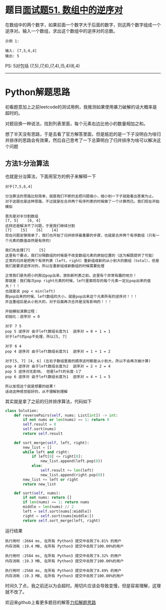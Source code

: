 # 题目[面试题51. 数组中的逆序对](https://leetcode-cn.com/problems/shu-zu-zhong-de-ni-xu-dui-lcof/)

在数组中的两个数字，如果前面一个数字大于后面的数字，则这两个数字组成一个逆序对。输入一个数组，求出这个数组中的逆序对的总数。

 

```
示例 1:

输入: [7,5,6,4]
输出: 5
```

PS: 5对包括 (7,5),(7,6),(7,4),(5,4)(6,4)

*****

# Python解题思路

初看题意加上之前leetcode的测试用例，我推测如果使用暴力破解的话大概率是超时的。

对题目换一种说法，找到列表里面，每个元素右边比他小的数量相加之和。

想了半天没有思路，于是去看了官方解答里面，但是尴尬的是一下子没明白为啥归并排序的思路会有效果，然后自己思考了一下总算明白了归并排序为啥可以解决这个问题

## 方法1:分治算法

也就是分治算法，下面用官方的例子来解释一下

```
对于[7,5,6,4]

分治算法的思路比较简单，就是我们不断的去把问题缩小，缩小到一下子就能看出答案为止。
对于这题也是这种思路，不过就是在合并两个有序列表的时候做了一个计算而已。我们现在开始模拟

首先是对半分割数组
[7, 5]    [6, 4]
这样还是解决不了问题，于是我们继续分割
[7]    [5]    [6]    [4]
现在问题足够简单了，我们也开始了归并排序最重要的步骤，也就是合并两个有序数组（只有一个元素的数值自然是有序的）

我们先处理[7]    [5]
这里有个要点，我们分隔数组的时候是不改变数组元素的原始位置的（这为解题提供了可能）
正常的归并是把两个有序列表（left，right）重新组成新的从小到大的数组（total），但是我们是要求逆序对的，所以在重新组成新数组的时候需要处理

正常我们是先把小的那边pop出来，放到新列表之前。这里有个非常有趣的地方！
那就是：我们每次pop right元素的时候，left里面现存的每个元素一定比pop出来的值大！！！
也就是说 pop < min(left)
那pop出来的时候，left数组的大小，就是pop出来这个元素所有的逆序对！！！
并且重组后是从小到大的，对于后面再次合并是没有影响的！！！

开始模拟演算过程：
初始化：逆序对 = 0

对于 7 5
pop 5 逆序对 由于left数组长度为1  逆序对 = 0 + 1 = 1
对于left的pop不处理，所以[5, 7]

对于 6 4
pop 4 逆序对 由于left数组长度为1  逆序对 = 1 + 1 = 2

对于[5, 7] [4, 6] (左右子数组里面的顺序这时都是从小到大，所以不会再次被计算)
pop 4 逆序对 由于left数组长度为2  逆序对 = 2 + 2 = 4
pop 5 逆序对无影响， 但是left的长度-1了
pop 6 逆序对 由于left数组长度为1  逆序对 = 4 + 1 = 5

所以发现这个就是想要的结果！
话说这种感觉挺好的，从不理解到理解
```

其实就是拿了之前的归并排序算法，代码如下

```python
class Solution:
    def reversePairs(self, nums: List[int]) -> int:
        if not nums or len(nums) == 1: return 0
        self.result = 0
        self.sort(nums)
        return self.result
    
    def sort_merge(self, left, right):
        new_list = []
        while left and right:
            if left[0] <= right[0]:
                new_list.append(left.pop(0))
            else:
                self.result += len(left)
                new_list.append(right.pop(0))
        new_list += left or right
        return new_list

    def sort(self, nums):
        if not nums: return []
        if len(nums) == 1: return nums
        middle = len(nums) // 2
        left = self.sort(nums[:middle])
        right = self.sort(nums[middle:])
        return self.sort_merge(left, right)
```

运行结果

```
执行用时 :2664 ms, 在所有 Python3 提交中击败了6.81% 的用户
内存消耗 :19.4 MB, 在所有 Python3 提交中击败了100.00%的用户

执行用时 :2584 ms, 在所有 Python3 提交中击败了8.32% 的用户
内存消耗 :19.3 MB, 在所有 Python3 提交中击败了100.00%的用户

执行用时 :2568 ms, 在所有 Python3 提交中击败了8.49% 的用户
内存消耗 :19.3 MB, 在所有 Python3 提交中击败了100.00%的用户
```

时间久了点，我之前还以为会超时。用切片应该会导致变慢，但是容易理解，这理就不改了。



欢迎来github上看更多题目的解答[力扣解题思路](https://github.com/WRAllen/LeetCode)

  